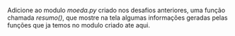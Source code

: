 Adicione ao modulo *moeda.py* criado nos desafios anteriores, uma função chamada *resumo()*, que mostre na tela algumas informações geradas pelas funções que ja temos no modulo criado ate aqui.
